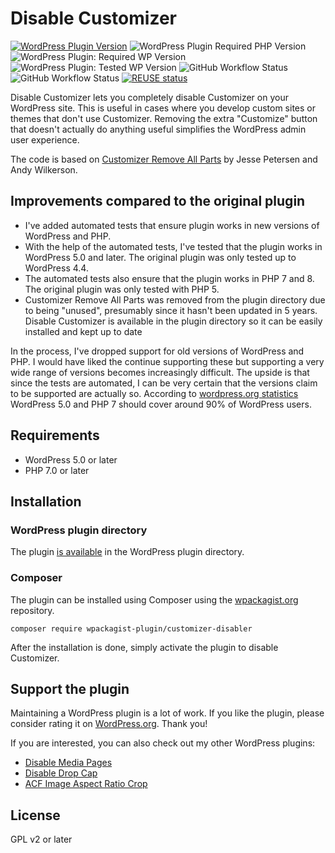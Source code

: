 <!--
SPDX-FileCopyrightText: 2021 Johannes Siipola
SPDX-License-Identifier: CC0-1.0
-->

# Disable Customizer

[![WordPress Plugin Version](https://img.shields.io/wordpress/plugin/v/customizer-disabler?logo=wordpress)](https://wordpress.org/plugins/customizer-disabler/)
![WordPress Plugin Required PHP Version](https://img.shields.io/wordpress/plugin/required-php/customizer-disabler)
![WordPress Plugin: Required WP Version](https://img.shields.io/wordpress/plugin/wp-version/customizer-disabler?logo=wordpress)
![WordPress Plugin: Tested WP Version](https://img.shields.io/wordpress/plugin/tested/customizer-disabler?logo=wordpress)
![GitHub Workflow Status](https://img.shields.io/github/workflow/status/joppuyo/customizer-disabler/Build?logo=github)
![GitHub Workflow Status](https://img.shields.io/github/workflow/status/joppuyo/customizer-disabler/Test?label=tests&logo=github)
[![REUSE status](https://api.reuse.software/badge/github.com/joppuyo/customizer-disabler)](https://api.reuse.software/info/github.com/joppuyo/customizer-disabler)

Disable Customizer lets you completely disable Customizer on your WordPress site. This is useful in cases where you develop custom sites or themes that don't use Customizer. Removing the extra "Customize" button that doesn't actually do anything useful simplifies the WordPress admin user experience.

The code is based on [Customizer Remove All Parts](https://github.com/parallelus/customizer-remove-all-parts) by Jesse Petersen and Andy Wilkerson.

## Improvements compared to the original plugin

* I've added automated tests that ensure plugin works in new versions of WordPress and PHP.
* With the help of the automated tests, I've tested that the plugin works in WordPress 5.0 and later. The original plugin was only tested up to WordPress 4.4.
* The automated tests also ensure that the plugin works in PHP 7 and 8. The original plugin was only tested with PHP 5.
* Customizer Remove All Parts was removed from the plugin directory due to being "unused", presumably since it hasn't been updated in 5 years. Disable Customizer is available in the plugin directory so it can be easily installed and kept up to date

In the process, I've dropped support for old versions of WordPress and PHP. I would have liked the continue supporting these but supporting a very wide range of versions becomes increasingly difficult. The upside is that since the tests are automated, I can be very certain that the versions claim to be supported are actually so. According to [wordpress.org statistics](https://wordpress.org/about/stats/) WordPress 5.0 and PHP 7 should cover around 90% of WordPress users.

## Requirements

* WordPress 5.0 or later
* PHP 7.0 or later

## Installation

### WordPress plugin directory

The plugin [is available](https://wordpress.org/plugins/customizer-disabler/) in the WordPress plugin directory.

### Composer

The plugin can be installed using Composer using the [wpackagist.org](https://wpackagist.org/) repository.

```
composer require wpackagist-plugin/customizer-disabler
```

After the installation is done, simply activate the plugin to disable Customizer.

## Support the plugin

Maintaining a WordPress plugin is a lot of work. If you like the plugin, please consider rating it on [WordPress.org](https://wordpress.org/support/plugin/customizer-disabler/reviews/#new-post). Thank you!

If you are interested, you can also check out my other WordPress plugins:

* [Disable Media Pages](https://wordpress.org/plugins/disable-media-pages/)
* [Disable Drop Cap](https://wordpress.org/plugins/disable-drop-cap/)
* [ACF Image Aspect Ratio Crop](https://wordpress.org/plugins/acf-image-aspect-ratio-crop/)

## License

GPL v2 or later
